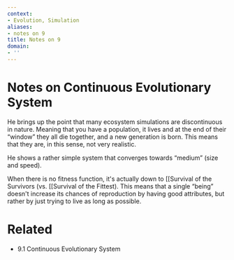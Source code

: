 ```yaml
---
context:
- Evolution, Simulation
aliases:
- notes on 9
title: Notes on 9
domain:
- ''
---
```


# Notes on Continuous Evolutionary System

He brings up the point that many ecosystem simulations are discontinuous in nature. Meaning that you have a population, it lives and at the end of their “window” they all die together, and a new generation is born. This means that they are, in this sense, not very realistic.

He shows a rather simple system that converges towards “medium” (size and speed).

When there is no fitness function, it's actually down to [[Survival of the Survivors (vs. [[Survival of the Fittest). This means that a single “being” doesn't increase its chances of reproduction by having good attributes, but rather by just trying to live as long as possible.

# Related

- 9.1 Continuous Evolutionary System
